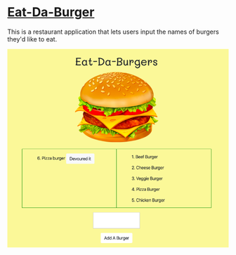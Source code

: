# [Eat-Da-Burger](https://gentle-garden-32674.herokuapp.com/)

This is a restaurant application that lets users input the names of burgers they'd like to eat.

![Home Page](./public/assets/img/hp.png)
